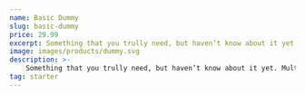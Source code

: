 ```yaml
---
name: Basic Dummy
slug: basic-dummy
price: 29.99
excerpt: Something that you trully need, but haven’t know about it yet
image: images/products/dummy.svg
description: >-
    Something that you trully need, but haven’t know about it yet. Multiple winner of Community Awards.
tag: starter
---
```

